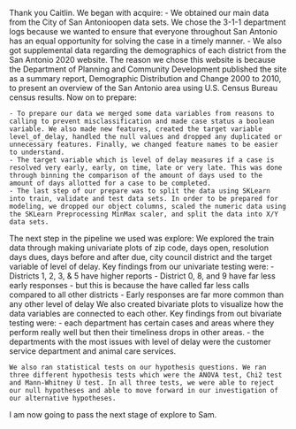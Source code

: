 Thank you Caitlin.
We began with acquire:
    - We obtained our main data from the City of San Antonioopen data sets. We chose the 3-1-1 department logs because we wanted to ensure that everyone throughout San Antonio has an equal opportunity for solving the case in a timely manner.
    -  We also got supplemental data regarding the demographics of each district from the San Antonio 2020 website. The reason we chose this website is because the Department of Planning and Community Development published  the site as a summary report, Demographic Distribution and Change 2000 to 2010, to present an overview of the San Antonio area using U.S. Census Bureau census results.
Now on to prepare:

    - To prepare our data we merged some data variables from reasons to calling to prevent misclassification and made case status a boolean variable. We also made new features, created the target variable level_of_delay, handled the null values and dropped any duplicated or unnecessary features. Finally, we changed feature names to be easier to understand.
    - The target variable which is level of delay measures if a case is resolved very early, early, on time, late or very late. This was done through binning the comparison of the amount of days used to the amount of days allotted for a case to be completed.
    - The last step of our prepare was to split the data using SKLearn into train, validate and test data sets. In order to be prepared for modeling, we dropped our object columns, scaled the numeric data using the SKLearn Preprocessing MinMax scaler, and split the data into X/Y data sets. 
The next step in the pipeline we used was explore:
    We explored the train data through making univariate plots of zip code, days open, resolution days dues, days before and after due,  city council district and the target variable of level of delay. 
    Key findings from our univariate testing were:
      - Districts 1, 2, 3, & 5 have higher reports
      - District 0, 8, and 9 have far less early responses
      - but this is because the have called far less calls compared to all other districts
      - Early responses are far more common than any other level of delay
    We also created bivariate plots to visualize how the data variables are connected to each other. 
    Key findings from out bivariate testing were:
	    - each department has certain cases and areas where they perform really well but then their timeliness drops in other areas.
	    - the departments with the most issues with level of delay were the customer service department and animal care services. 

    We also ran statistical tests on our hypothesis questions. We ran three different hypothesis tests which were the ANOVA test, Chi2 test and Mann-Whitney U test. In all three tests, we were able to reject our null hypotheses and able to move forward in our investigation of our alternative hypotheses.

I am now going to pass the next stage of explore to Sam.
